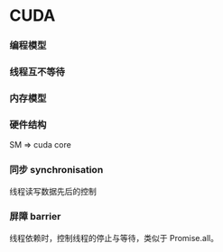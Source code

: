 # CUDA

### 编程模型

### 线程互不等待

### 内存模型

### 硬件结构

SM => cuda core

### 同步 synchronisation

线程读写数据先后的控制

### 屏障 barrier

线程依赖时，控制线程的停止与等待，类似于 Promise.all。

